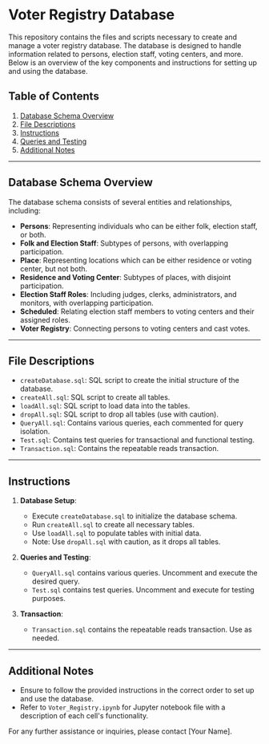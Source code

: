 # Voter Registry Database

This repository contains the files and scripts necessary to create and manage a voter registry database. The database is designed to handle information related to persons, election staff, voting centers, and more. Below is an overview of the key components and instructions for setting up and using the database.

## Table of Contents

1. [Database Schema Overview](#database-schema-overview)
2. [File Descriptions](#file-descriptions)
3. [Instructions](#instructions)
4. [Queries and Testing](#queries-and-testing)
5. [Additional Notes](#additional-notes)

---

## Database Schema Overview

The database schema consists of several entities and relationships, including:

- **Persons**: Representing individuals who can be either folk, election staff, or both.
- **Folk and Election Staff**: Subtypes of persons, with overlapping participation.
- **Place**: Representing locations which can be either residence or voting center, but not both.
- **Residence and Voting Center**: Subtypes of places, with disjoint participation.
- **Election Staff Roles**: Including judges, clerks, administrators, and monitors, with overlapping participation.
- **Scheduled**: Relating election staff members to voting centers and their assigned roles.
- **Voter Registry**: Connecting persons to voting centers and cast votes.

---

## File Descriptions

- `createDatabase.sql`: SQL script to create the initial structure of the database.
- `createAll.sql`: SQL script to create all tables.
- `loadAll.sql`: SQL script to load data into the tables.
- `dropAll.sql`: SQL script to drop all tables (use with caution).
- `QueryAll.sql`: Contains various queries, each commented for query isolation.
- `Test.sql`: Contains test queries for transactional and functional testing.
- `Transaction.sql`: Contains the repeatable reads transaction.

---

## Instructions

1. **Database Setup**:
   - Execute `createDatabase.sql` to initialize the database schema.
   - Run `createAll.sql` to create all necessary tables.
   - Use `loadAll.sql` to populate tables with initial data.
   - Note: Use `dropAll.sql` with caution, as it drops all tables.

2. **Queries and Testing**:
   - `QueryAll.sql` contains various queries. Uncomment and execute the desired query.
   - `Test.sql` contains test queries. Uncomment and execute for testing purposes.

3. **Transaction**:
   - `Transaction.sql` contains the repeatable reads transaction. Use as needed.

---

## Additional Notes

- Ensure to follow the provided instructions in the correct order to set up and use the database.
- Refer to `Voter_Registry.ipynb` for Jupyter notebook file with a description of each cell's functionality.

For any further assistance or inquiries, please contact [Your Name].
